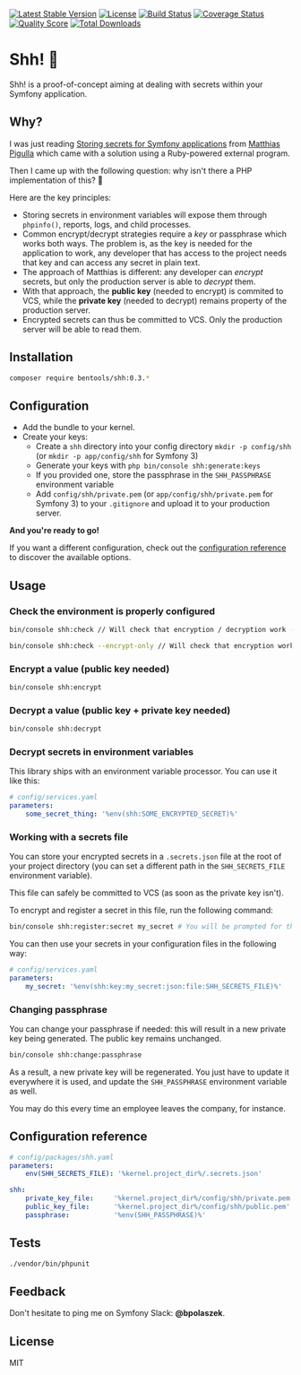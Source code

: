 [![Latest Stable Version](https://poser.pugx.org/bentools/shh/v/stable)](https://packagist.org/packages/bentools/shh)
[![License](https://poser.pugx.org/bentools/shh/license)](https://packagist.org/packages/bentools/shh)
[![Build Status](https://img.shields.io/travis/bpolaszek/shh/master.svg?style=flat-square)](https://travis-ci.org/bpolaszek/shh)
[![Coverage Status](https://coveralls.io/repos/github/bpolaszek/shh/badge.svg?branch=master)](https://coveralls.io/github/bpolaszek/shh?branch=master)
[![Quality Score](https://img.shields.io/scrutinizer/g/bpolaszek/shh.svg?style=flat-square)](https://scrutinizer-ci.com/g/bpolaszek/shh)
[![Total Downloads](https://poser.pugx.org/bentools/shh/downloads)](https://packagist.org/packages/bentools/shh)

# Shh! 🤫

Shh! is a proof-of-concept aiming at dealing with secrets within your Symfony application.

## Why?

I was just reading [Storing secrets for Symfony applications](https://www.webfactory.de/blog/storing-secrets-for-symfony-applications) from [Matthias Pigulla](https://github.com/mpdude) which came with a solution using a Ruby-powered external program.

Then I came up with the following question: why isn't there a PHP implementation of this? 🤔

Here are the key principles:

* Storing secrets in environment variables will expose them through `phpinfo()`, reports, logs, and child processes.
* Common encrypt/decrypt strategies require a _key_ or passphrase which works both ways. The problem is, as the key is needed for the application to work, any developer that has access to the project needs that key and can access any secret in plain text.
* The approach of Matthias is different: any developer can _encrypt_ secrets, but only the production server is able to _decrypt_ them.
* With that approach, the **public key** (needed to encrypt) is commited to VCS, while the **private key** (needed to decrypt) remains property of the production server.
* Encrypted secrets can thus be committed to VCS. Only the production server will be able to read them.

## Installation

```bash
composer require bentools/shh:0.3.*
```

## Configuration

* Add the bundle to your kernel. 
* Create your keys:
    * Create a `shh` directory into your config directory `mkdir -p config/shh` (or `mkdir -p app/config/shh` for Symfony 3)
    * Generate your keys with `php bin/console shh:generate:keys`
    * If you provided one, store the passphrase in the `SHH_PASSPHRASE` environment variable
    * Add `config/shh/private.pem` (or `app/config/shh/private.pem` for Symfony 3) to your `.gitignore` and upload it to your production server.

**And you're ready to go!** 

If you want a different configuration, check out the [configuration reference](#configuration-reference) to discover the available options.

## Usage

### Check the environment is properly configured

```bash
bin/console shh:check // Will check that encryption / decryption work - both private and public keys are needed.
```

```bash
bin/console shh:check --encrypt-only // Will check that encryption works - only public key is needed?
```

### Encrypt a value (public key needed)

```bash
bin/console shh:encrypt
```

### Decrypt a value (public key + private key needed)

```bash
bin/console shh:decrypt
```

### Decrypt secrets in environment variables

This library ships with an environment variable processor. You can use it like this:

```yaml
# config/services.yaml
parameters:
    some_secret_thing: '%env(shh:SOME_ENCRYPTED_SECRET)%'

```

### Working with a secrets file

You can store your encrypted secrets in a `.secrets.json` file at the root of your project directory (you can set a different path in the `SHH_SECRETS_FILE` environment variable).

This file can safely be committed to VCS (as soon as the private key isn't).

To encrypt and register a secret in this file, run the following command:

```bash
bin/console shh:register:secret my_secret # You will be prompted for the value of "my_secret"
```

You can then use your secrets in your configuration files in the following way:

```yaml
# config/services.yaml
parameters:
    my_secret: '%env(shh:key:my_secret:json:file:SHH_SECRETS_FILE)%'

```

### Changing passphrase

You can change your passphrase if needed: this will result in a new private key being generated. The public key remains unchanged. 

```bash
bin/console shh:change:passphrase
```

As a result, a new private key will be regenerated. You just have to update it everywhere it is used,
and update the `SHH_PASSPHRASE` environment variable as well.

You may do this every time an employee leaves the company, for instance.

## Configuration reference

```yaml
# config/packages/shh.yaml
parameters:
    env(SHH_SECRETS_FILE): '%kernel.project_dir%/.secrets.json'

shh:
    private_key_file:     '%kernel.project_dir%/config/shh/private.pem'
    public_key_file:      '%kernel.project_dir%/config/shh/public.pem'
    passphrase:           '%env(SHH_PASSPHRASE)%'
```

## Tests

```bash
./vendor/bin/phpunit
```

## Feedback

Don't hesitate to ping me on Symfony Slack: **@bpolaszek**.

## License

MIT
